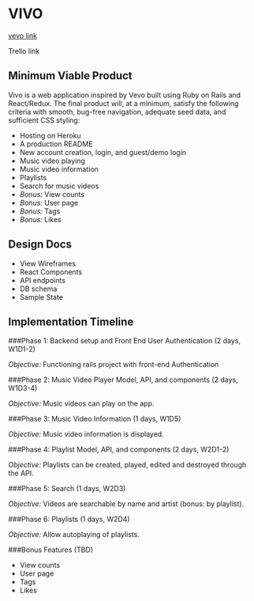 # VIVO

[vevo link](https://www.vevo.com)

Trello link

## Minimum Viable Product

Vivo is a web application inspired by Vevo built using Ruby on Rails and React/Redux. The final product will, at a minimum, satisfy the following criteria with smooth, bug-free navigation, adequate seed data, and sufficient CSS styling:

- Hosting on Heroku
- A production README
- New account creation, login, and guest/demo login
- Music video playing
- Music video information
- Playlists
- Search for music videos
- *Bonus:* View counts
- *Bonus:* User page
- *Bonus:* Tags
- *Bonus:* Likes

## Design Docs
- View Wireframes
- React Components
- API endpoints
- DB schema
- Sample State

## Implementation Timeline

###Phase 1: Backend setup and Front End User Authentication (2 days, W1D1-2)

*Objective:* Functioning rails project with front-end Authentication

###Phase 2: Music Video Player Model, API, and components (2 days, W1D3-4)

*Objective:* Music videos can play on the app.

###Phase 3: Music Video Information (1 days, W1D5)

*Objective:* Music video information is displayed.

###Phase 4: Playlist Model, API, and components (2 days, W2D1-2)

*Objective:* Playlists can be created, played, edited and destroyed through the API.

###Phase 5: Search (1 days, W2D3)

*Objective:* Videos are searchable by name and artist (bonus: by playlist).

###Phase 6: Playlists (1 days, W2D4)

*Objective:* Allow autoplaying of playlists.

###Bonus Features (TBD)
- View counts
- User page
- Tags
- Likes
